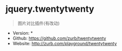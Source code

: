 # jquery.twentytwenty

> 图片对比插件(有改动)

* Version: *
* Github: https://github.com/zurb/twentytwenty
* Website: http://zurb.com/playground/twentytwenty